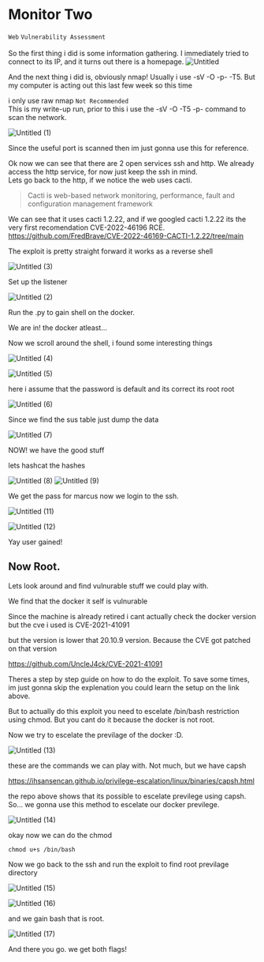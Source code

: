 # Monitor Two
`Web` `Vulnerability Assessment`
<br>
<br>
So the first thing i did is some information gathering.
I immediately tried to connect to its IP, and it turns out there is a homepage.
![Untitled](https://github.com/Klabinn/Write-up/assets/107389203/d3b7362b-c3cf-45f2-a667-36ee022c6bc6)

And the next thing i did is, obviously nmap! Usually i use -sV -O -p- -T5. But my computer is acting out this last few week so this time 

i only use raw nmap `Not Recommended`
<br>
This is my write-up run, prior to this i use the -sV -O -T5 -p- command to scan the network. 

![Untitled (1)](https://github.com/Klabinn/Write-up/assets/107389203/95cb5e7c-46dc-4343-b818-39697424c2c8)

Since the useful port is scanned then im just gonna use this for reference. 

Ok now we can see that there are 2 open services ssh and http. We already access the http service, for now just keep the ssh in mind.
<br>
Lets go back to the http, if we notice the web uses cacti.
> Cacti is web-based network monitoring, performance, fault and configuration management framework

We can see that it uses cacti 1.2.22, and if we googled cacti 1.2.22 its the very first recomendation CVE-2022-46196 RCE.
https://github.com/FredBrave/CVE-2022-46169-CACTI-1.2.22/tree/main

The exploit is pretty straight forward it works as a reverse shell 

![Untitled (3)](https://github.com/Klabinn/Write-up/assets/107389203/61af99c0-b5c0-4a03-b964-25a7d50feba0)

Set up the listener

![Untitled (2)](https://github.com/Klabinn/Write-up/assets/107389203/f4c146f7-5747-4b64-88ca-d3bba68c788d)

Run the .py to gain shell on the docker.

We are in! the docker atleast...

Now we scroll around the shell, i found some interesting things

![Untitled (4)](https://github.com/Klabinn/Write-up/assets/107389203/b6ddf34e-d328-47c9-8268-734e2d7ab1a8)

![Untitled (5)](https://github.com/Klabinn/Write-up/assets/107389203/2da6ef77-e346-4db8-a70b-ea62d1611055)

here i assume that the password is default and its correct its root root

![Untitled (6)](https://github.com/Klabinn/Write-up/assets/107389203/5dacc033-6db7-44f7-adcf-ede01cdd189c)

Since we find the sus table just dump the data

![Untitled (7)](https://github.com/Klabinn/Write-up/assets/107389203/238b64f3-17a1-4fa1-aefe-a2853b784fa9)

NOW! we have the good stuff

lets hashcat the hashes

![Untitled (8)](https://github.com/Klabinn/Write-up/assets/107389203/e59b634d-2e1a-40fb-9710-1fdd80081c3d)
![Untitled (9)](https://github.com/Klabinn/Write-up/assets/107389203/d88b0eed-55ed-4f5d-90d4-fc64cf2c148b)

We get the pass for marcus now we login to the ssh.

![Untitled (11)](https://github.com/Klabinn/Write-up/assets/107389203/bf93620e-b4ef-4c0e-97c6-d493bb7cf32c)

![Untitled (12)](https://github.com/Klabinn/Write-up/assets/107389203/addd39d0-8c41-4609-9917-b461e7687fc9)

Yay user gained!

## Now Root.
Lets look around and find vulnurable stuff we could play with.

We find that the docker it self is vulnurable

Since the machine is already retired i cant actually check the docker version but the cve i used is CVE-2021-41091

but the version is lower that 20.10.9 version. Because the CVE got patched on that version

https://github.com/UncleJ4ck/CVE-2021-41091

Theres a step by step guide on how to do the exploit. To save some times, im just gonna skip the explenation you could learn the setup on the link above.

But to actually do this exploit you need to escelate /bin/bash restriction using chmod. But you cant do it because the docker is not root.

Now we try to escelate the previlage of the docker :D.

![Untitled (13)](https://github.com/Klabinn/Write-up/assets/107389203/585cab65-8fc8-42d8-9802-acd839fd2a2f)

these are the commands we can play with. Not much, but we have capsh

https://ihsansencan.github.io/privilege-escalation/linux/binaries/capsh.html

the repo above shows that its possible to escelate previlege using capsh. So... we gonna use this method to escelate our docker previlege.

![Untitled (14)](https://github.com/Klabinn/Write-up/assets/107389203/c6bb011c-a758-4a87-b75f-e69db397e030)

okay now we can do the chmod

```chmod u+s /bin/bash```

Now we go back to the ssh and run the exploit to find root previlage directory

![Untitled (15)](https://github.com/Klabinn/Write-up/assets/107389203/3c31c717-02b4-4882-9e53-f538b273836f)

![Untitled (16)](https://github.com/Klabinn/Write-up/assets/107389203/f5df00b0-21d6-4710-a36e-b6e8e067eb9d)

and we gain bash that is root.

![Untitled (17)](https://github.com/Klabinn/Write-up/assets/107389203/eb10fb9e-468c-4220-8177-2847b63c3c25)

And there you go. we get both flags!
